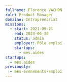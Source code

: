 ```yaml
---
fullname: Florence VACHON
role: Product Manager
domaine: Intraprenariat
missions:
  - start: 2021-09-21
    end: 2024-06-30
    status: admin
    employer: Pôle emploi
    startups:
      - mes.aides
startups:
  - mes.aides
previously:
  - mes-evenements-emploi
---
```


